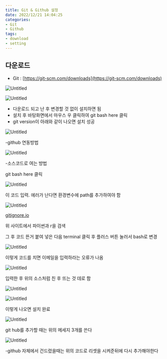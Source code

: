 ```yaml
---
title: Git & Github 설정
date: 2022/12/21 14:04:25
categories:
- Git
- Github
tags:
- download
- setting
---
```


## 다운로드

- Git : [https://git-scm.com/downloads](https://git-scm.com/downloads)

![Untitled](/images/2022/12/test/Untitled.png)

![Untitled](/images/2022/12/test/Untitled%201.png)

- 다운로드 되고 난 후 변경할 것 없이 설치하면 됨
- 설치 후 바탕화면에서 마우스 우 클릭하여 git bash here 클릭
- git version이 아래와 같이 나오면 설치 성공

![Untitled](/images/2022/12/test/Untitled%202.png)

-github 연동방법

![Untitled](/images/2022/12/test/Untitled%203.png)

-소스코드로 여는 방법

git bash here 클릭 

![Untitled](/images/2022/12/test/Untitled%204.png)

이 코드 입력. 에러가 난다면 환경변수에 path를 추가하여야 함

![Untitled](/images/2022/12/test/Untitled%205.png)

[gitignore.io](https://www.toptal.com/developers/gitignore)

위 사이트에서 파이썬과 r을 검색

그 후 코드 뜬거 붙여 넣은 다음 terminal 클릭 후 플러스 버튼 눌러서 bash로 변경 

![Untitled](/images/2022/12/test/Untitled%206.png)

이렇게 코드를 치면 이메일을 입력하라는 오류가 나옴

![Untitled](/images/2022/12/test/Untitled%207.png)

입력한 후 위의 소스처럼 친 후 뜨는 것 데로 함

![Untitled](/images/2022/12/test/Untitled%208.png)

![Untitled](/images/2022/12/test/Untitled%209.png)

이렇게 나오면 설치 완료

![Untitled](/images/2022/12/test/Untitled%2010.png)

 git hub를 추가할 때는 위의 메세지 3개를 쓴다

![Untitled](/images/2022/12/test/Untitled%2011.png)

-github 자체에서 건드렸을때는 위의 코드로 리셋을 시켜준뒤에 다시 추가해야한다